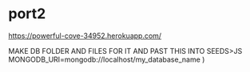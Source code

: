 # port2

https://powerful-cove-34952.herokuapp.com/





MAKE DB FOLDER AND FILES FOR IT AND PAST THIS INTO SEEDS>JS MONGODB_URI=mongodb://localhost/my_database_name )
